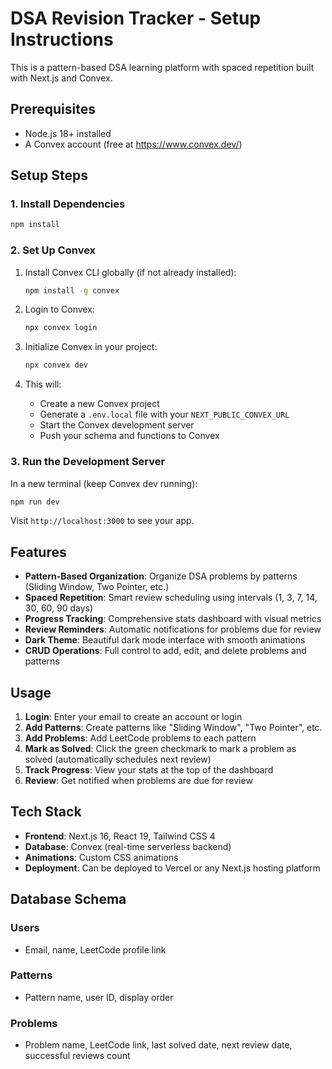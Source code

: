 # DSA Revision Tracker - Setup Instructions

This is a pattern-based DSA learning platform with spaced repetition built with Next.js and Convex.

## Prerequisites

- Node.js 18+ installed
- A Convex account (free at https://www.convex.dev/)

## Setup Steps

### 1. Install Dependencies

```bash
npm install
```

### 2. Set Up Convex

1. Install Convex CLI globally (if not already installed):
   ```bash
   npm install -g convex
   ```

2. Login to Convex:
   ```bash
   npx convex login
   ```

3. Initialize Convex in your project:
   ```bash
   npx convex dev
   ```

4. This will:
   - Create a new Convex project
   - Generate a `.env.local` file with your `NEXT_PUBLIC_CONVEX_URL`
   - Start the Convex development server
   - Push your schema and functions to Convex

### 3. Run the Development Server

In a new terminal (keep Convex dev running):

```bash
npm run dev
```

Visit `http://localhost:3000` to see your app.

## Features

- **Pattern-Based Organization**: Organize DSA problems by patterns (Sliding Window, Two Pointer, etc.)
- **Spaced Repetition**: Smart review scheduling using intervals (1, 3, 7, 14, 30, 60, 90 days)
- **Progress Tracking**: Comprehensive stats dashboard with visual metrics
- **Review Reminders**: Automatic notifications for problems due for review
- **Dark Theme**: Beautiful dark mode interface with smooth animations
- **CRUD Operations**: Full control to add, edit, and delete problems and patterns

## Usage

1. **Login**: Enter your email to create an account or login
2. **Add Patterns**: Create patterns like "Sliding Window", "Two Pointer", etc.
3. **Add Problems**: Add LeetCode problems to each pattern
4. **Mark as Solved**: Click the green checkmark to mark a problem as solved (automatically schedules next review)
5. **Track Progress**: View your stats at the top of the dashboard
6. **Review**: Get notified when problems are due for review

## Tech Stack

- **Frontend**: Next.js 16, React 19, Tailwind CSS 4
- **Database**: Convex (real-time serverless backend)
- **Animations**: Custom CSS animations
- **Deployment**: Can be deployed to Vercel or any Next.js hosting platform

## Database Schema

### Users
- Email, name, LeetCode profile link

### Patterns
- Pattern name, user ID, display order

### Problems
- Problem name, LeetCode link, last solved date, next review date, successful reviews count